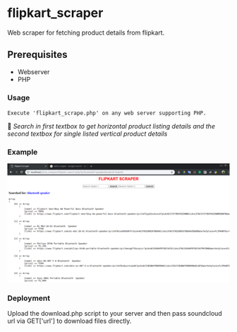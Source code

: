 # flipkart_scraper
Web scraper for fetching product details from flipkart.

## Prerequisites
* Webserver
* PHP

### Usage 
```
Execute 'flipkart_scrape.php' on any web server supporting PHP.
```

📝 *Search in first textbox to get horizontal product listing details and the second textbox for single listed vertical product details*

### Example

![Screenshot](https://raw.githubusercontent.com/gauthamp10/flipkart_scraper/master/screenie/flipkart_scraper.png)


### Deployment
Upload the download.php script to your server and then pass soundcloud url via GET['url'] to download files directly.


